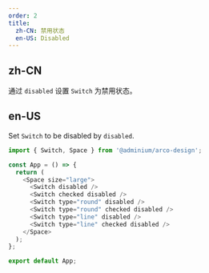 ```yaml
---
order: 2
title:
  zh-CN: 禁用状态
  en-US: Disabled
---
```


## zh-CN

通过 `disabled` 设置 `Switch` 为禁用状态。

## en-US

Set `Switch` to be disabled by `disabled`.

```js
import { Switch, Space } from '@adminium/arco-design';

const App = () => {
  return (
    <Space size="large">
      <Switch disabled />
      <Switch checked disabled />
      <Switch type="round" disabled />
      <Switch type="round" checked disabled />
      <Switch type="line" disabled />
      <Switch type="line" checked disabled />
    </Space>
  );
};

export default App;
```
